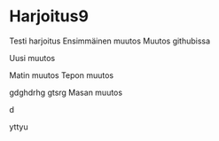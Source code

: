 # Harjoitus9
Testi harjoitus
Ensimmäinen muutos
Muutos githubissa

Uusi muutos

Matin muutos
Tepon muutos

gdghdrhg
gtsrg
Masan muutos

d

yttyu


